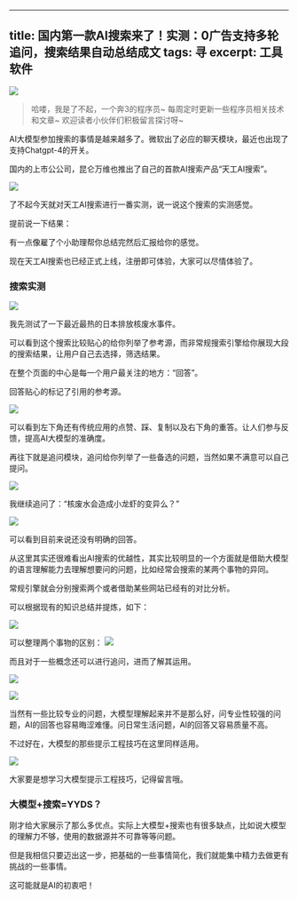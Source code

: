 

---
title: 国内第一款AI搜索来了！实测：0广告支持多轮追问，搜索结果自动总结成文
tags: 寻
excerpt: 工具软件
---



![](https://files.mdnice.com/user/26505/300ca3d4-189c-452a-87e0-bd2d94388f16.png)

> 哈喽，我是了不起，一个奔3的程序员~
> 每周定时更新一些程序员相关技术和文章~
>欢迎读者小伙伴们积极留言探讨呀~


AI大模型参加搜索的事情是越来越多了。微软出了必应的聊天模块，最近也出现了支持Chatgpt-4的开关。

国内的上市公公司，昆仑万维也推出了自己的首款AI搜索产品“天工AI搜索”。


![](https://files.mdnice.com/user/26505/34249b38-e617-475d-94e7-85b947a32979.png)

了不起今天就对天工AI搜索进行一番实测，说一说这个搜索的实测感觉。

提前说一下结果：

有一点像雇了个小助理帮你总结完然后汇报给你的感觉。

现在天工AI搜索也已经正式上线，注册即可体验，大家可以尽情体验了。

### 搜索实测


![](https://files.mdnice.com/user/26505/300ca3d4-189c-452a-87e0-bd2d94388f16.png)

我先测试了一下最近最热的日本排放核废水事件。

可以看到这个搜索比较贴心的给你列举了参考源，而非常规搜索引擎给你展现大段的搜索结果，让用户自己去选择，筛选结果。

在整个页面的中心是每一个用户最关注的地方：“回答”。

回答贴心的标记了引用的参考源。

![](https://files.mdnice.com/user/26505/bd7e6a17-9cfe-47c7-a31f-a4b7a77ec316.png)

可以看到左下角还有传统应用的点赞、踩、复制以及右下角的重答。让人们参与反馈，提高AI大模型的准确度。

再往下就是追问模块，追问给你列举了一些备选的问题，当然如果不满意可以自己提问。

![](https://files.mdnice.com/user/26505/c9dc6318-5d21-4021-abcf-ff0edc03cf90.png)

我继续追问了：“核废水会造成小龙虾的变异么？”


![](https://files.mdnice.com/user/26505/8aaed6b9-0867-4605-94fc-3574e7498a34.png)


可以看到目前来说还没有明确的回答。

从这里其实还很难看出AI搜索的优越性，其实比较明显的一个方面就是借助大模型的语言理解能力去理解想要问的问题，比如经常会搜索的某两个事物的异同。

常规引擎就会分别搜索两个或者借助某些网站已经有的对比分析。

可以根据现有的知识总结并提炼，如下：

![](https://files.mdnice.com/user/26505/cc3edb28-ecfb-412d-9a72-6c54253e4934.png)

可以整理两个事物的区别：
![](https://files.mdnice.com/user/26505/2a00a921-67eb-4a23-9867-0b98aa23c229.png)

而且对于一些概念还可以进行追问，进而了解其运用。


![](https://files.mdnice.com/user/26505/7ec5841a-5b55-406d-9a6f-35353d1aa033.png)

![](https://files.mdnice.com/user/26505/3c028da0-59f4-4ed7-a858-00a9008d0356.png)

当然有一些比较专业的问题，大模型理解起来并不是那么好，问专业性较强的问题，AI的回答也容易晦涩难懂。问日常生活问题，AI的回答又容易质量不高。

不过好在，大模型的那些提示工程技巧在这里同样适用。


![](https://files.mdnice.com/user/26505/e930cbfa-bc7d-4663-bf50-15284b78c11e.png)

大家要是想学习大模型提示工程技巧，记得留言哦。

### 大模型+搜索=YYDS？

刚才给大家展示了那么多优点。实际上大模型+搜索也有很多缺点，比如说大模型的理解力不够，使用的数据源并不可靠等等问题。

但是我相信只要迈出这一步，把基础的一些事情简化，我们就能集中精力去做更有挑战的一些事情。

这可能就是AI的初衷吧！







